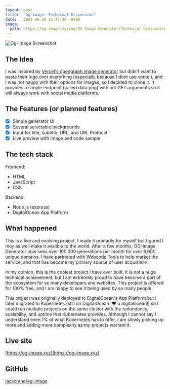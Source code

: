 ```yaml
---
layout: post
title:  "Og-image: Technical Discussion"
date:   2021-08-20 11:44:36 -0400
image:
  path: https://og-image.xyz/og/OG Image Generator/Technical Discussion/blog.jackcrane.rocks/https/menlo/cheerfulorange/{{h}}ffffff/data.png
---
```


![Og-image Screenshot](https://jackcrane.rocks/images/og.png)

## The Idea

I was inspired by [Vercel's opengraph image generator](https://og-image.vercel.app/) but didn't want to paste their logo over everything (especially because I dont use vercel), and I was not happy with their options for images, so I decided to clone it. It provides a simple endpoint (called data.png) with not GET arguments so it will always work with social media platforms.

## The Features (or planned features)

- [x] Simple generator UI
- [x] Several selectable backgrounds
- [x] Input for title, subtitle, URL, and URL Protocol
- [x] Live preview with image and code sample

## The tech stack

Frontend:

- HTML
- JavaScript
- CSS

Backend:

- Node.js (express)
- DigitalOcean App Platform

## What happened

This is a live and evolving project, I made it primarily for myself but figured I may as well make it availble to the world. After a few months, OG-Image Generator now sees over 100,000 generations per month for over 6,000 unique domains. I have partnered with Webcode Tools to help market the service, and that has become my primary source of user acquisition. 

In my opinion, this is the coolest project I have ever built. It is not a huge technical achievement, but I am extremely proud to have become a part of the ecosystem for so many developers and websites. This project is offered for 100% free, and I am happy to see it being used by so many people.

This project was originally deployed to DigitalOcean's App Platform but i later migrated to Kubernetes (still on DigitalOcean. ❤️ u digitalocean!) so I could run multiple projects on the same cluster with the redundancy, scalability, and uptime that Kubernetes provides. Although I cannot say I understand even 1% of what Kubernetes has to offer, I am slowly picking up more and adding more complexity as my projects warrant it.

## Live site

[https://og-image.xyz](https://og-image.xyz)

## GitHub

[jackcrane/og-image](https://github.com/jackcrane/og-image)

<script data-name="BMC-Widget" data-cfasync="false" src="https://cdnjs.buymeacoffee.com/1.0.0/widget.prod.min.js" data-id="jackcrane" data-description="Support me on Buy me a coffee!" data-message="Feeling generous?" data-color="#FFDD00" data-position="Right" data-x_margin="18" data-y_margin="18"></script>